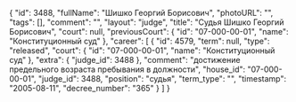 {
    "id": 3488,
    "fullName": "Шишко Георгий Борисович",
    "photoURL": "",
    "tags": [],
    "comment": "",
    "layout": "judge",
    "title": "Судья Шишко Георгий Борисович",
    "court": null,
    "previousCourt": {
        "id": "07-000-00-01",
        "name": "Конституционный суд"
    },
    "career": [
        {
            "id": 4579,
            "term": null,
            "type": "released",
            "court": {
                "id": "07-000-00-01",
                "name": "Конституционный суд"
            },
            "extra": {
                "judge_id": 3488
            },
            "comment": "достижение предельного возраста пребывания в должности",
            "house_id": "07-000-00-01",
            "judge_id": 3488,
            "position": "судья",
            "term_type": "",
            "timestamp": "2005-08-11",
            "decree_number": "365"
        }
    ]
}